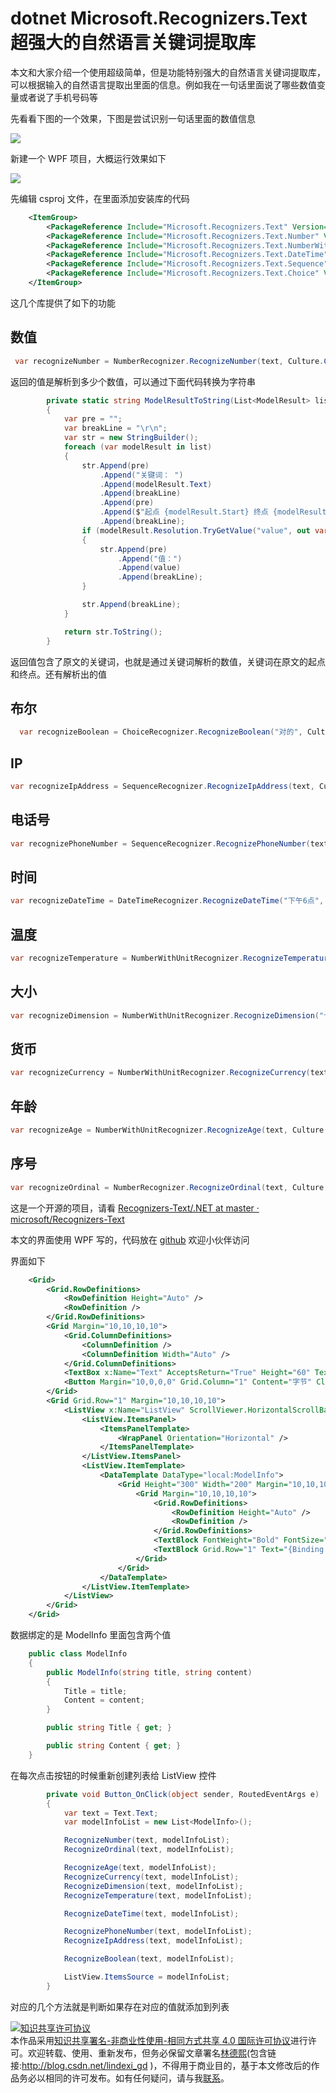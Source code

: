 # dotnet Microsoft.Recognizers.Text 超强大的自然语言关键词提取库

本文和大家介绍一个使用超级简单，但是功能特别强大的自然语言关键词提取库，可以根据输入的自然语言提取出里面的信息。例如我在一句话里面说了哪些数值变量或者说了手机号码等

<!--more-->
<!-- CreateTime:5/23/2020 5:29:01 PM -->

<!-- 发布 -->

先看看下图的一个效果，下图是尝试识别一句话里面的数值信息

<!-- ![](image/dotnet Microsoft.Recognizers.Text 超强大的自然语言关键词提取库/dotnet Microsoft.Recognizers.Text 超强大的自然语言关键词提取库0.png) -->

![](http://image.acmx.xyz/lindexi%2F20205231731176970.jpg)

新建一个 WPF 项目，大概运行效果如下

<!-- ![](image/dotnet Microsoft.Recognizers.Text 超强大的自然语言关键词提取库/dotnet Microsoft.Recognizers.Text 超强大的自然语言关键词提取库1.png) -->

![](http://image.acmx.xyz/lindexi%2F2020523191408384.jpg)

先编辑 csproj 文件，在里面添加安装库的代码

```xml
    <ItemGroup>
        <PackageReference Include="Microsoft.Recognizers.Text" Version="1.3.2"></PackageReference>
        <PackageReference Include="Microsoft.Recognizers.Text.Number" Version="1.3.2"></PackageReference>
        <PackageReference Include="Microsoft.Recognizers.Text.NumberWithUnit" Version="1.3.2"></PackageReference>
        <PackageReference Include="Microsoft.Recognizers.Text.DateTime" Version="1.3.2"></PackageReference>
        <PackageReference Include="Microsoft.Recognizers.Text.Sequence" Version="1.3.2"></PackageReference>
        <PackageReference Include="Microsoft.Recognizers.Text.Choice" Version="1.3.2"></PackageReference>
    </ItemGroup>
```

这几个库提供了如下的功能

## 数值

```csharp
 var recognizeNumber = NumberRecognizer.RecognizeNumber(text, Culture.Chinese);
```

返回的值是解析到多少个数值，可以通过下面代码转换为字符串

```csharp
        private static string ModelResultToString(List<ModelResult> list)
        {
            var pre = "";
            var breakLine = "\r\n";
            var str = new StringBuilder();
            foreach (var modelResult in list)
            {
                str.Append(pre)
                    .Append("关键词： ")
                    .Append(modelResult.Text)
                    .Append(breakLine)
                    .Append(pre)
                    .Append($"起点 {modelResult.Start} 终点 {modelResult.End}")
                    .Append(breakLine);
                if (modelResult.Resolution.TryGetValue("value", out var value))
                {
                    str.Append(pre)
                        .Append("值：")
                        .Append(value)
                        .Append(breakLine);
                }

                str.Append(breakLine);
            }

            return str.ToString();
        }
```

返回值包含了原文的关键词，也就是通过关键词解析的数值，关键词在原文的起点和终点。还有解析出的值

## 布尔

```csharp
  var recognizeBoolean = ChoiceRecognizer.RecognizeBoolean("对的", Culture.Chinese);
```

## IP

```csharp
var recognizeIpAddress = SequenceRecognizer.RecognizeIpAddress(text, Culture.Chinese);
```

## 电话号

```csharp
var recognizePhoneNumber = SequenceRecognizer.RecognizePhoneNumber(text, Culture.Chinese);
```

## 时间

```csharp
var recognizeDateTime = DateTimeRecognizer.RecognizeDateTime("下午6点", Culture.Chinese);
```

## 温度

```csharp
var recognizeTemperature = NumberWithUnitRecognizer.RecognizeTemperature("十度", Culture.Chinese);
```

## 大小

```csharp
var recognizeDimension = NumberWithUnitRecognizer.RecognizeDimension("十米", Culture.Chinese);
```

## 货币

```csharp
var recognizeCurrency = NumberWithUnitRecognizer.RecognizeCurrency(text, Culture.Chinese);
```

## 年龄

```csharp
var recognizeAge = NumberWithUnitRecognizer.RecognizeAge(text, Culture.Chinese);
```

## 序号

```csharp
var recognizeOrdinal = NumberRecognizer.RecognizeOrdinal(text, Culture.Chinese);
```

这是一个开源的项目，请看 [Recognizers-Text/.NET at master · microsoft/Recognizers-Text](https://github.com/microsoft/Recognizers-Text/tree/master/.NET )

本文的界面使用 WPF 写的，代码放在 [github](https://github.com/lindexi/lindexi_gd/tree/1cf397895a7c16b834846379dbda7947e724f193/DairqeldejuDawyewheawelbehe) 欢迎小伙伴访问

界面如下

```xml
    <Grid>
        <Grid.RowDefinitions>
            <RowDefinition Height="Auto" />
            <RowDefinition />
        </Grid.RowDefinitions>
        <Grid Margin="10,10,10,10">
            <Grid.ColumnDefinitions>
                <ColumnDefinition />
                <ColumnDefinition Width="Auto" />
            </Grid.ColumnDefinitions>
            <TextBox x:Name="Text" AcceptsReturn="True" Height="60" TextWrapping="Wrap" />
            <Button Margin="10,0,0,0" Grid.Column="1" Content="字节" Click="Button_OnClick" />
        </Grid>
        <Grid Grid.Row="1" Margin="10,10,10,10">
            <ListView x:Name="ListView" ScrollViewer.HorizontalScrollBarVisibility="Disabled">
                <ListView.ItemsPanel>
                    <ItemsPanelTemplate>
                        <WrapPanel Orientation="Horizontal" />
                    </ItemsPanelTemplate>
                </ListView.ItemsPanel>
                <ListView.ItemTemplate>
                    <DataTemplate DataType="local:ModelInfo">
                        <Grid Height="300" Width="200" Margin="10,10,10,10" Background="#C6C6C6">
                            <Grid Margin="10,10,10,10">
                                <Grid.RowDefinitions>
                                    <RowDefinition Height="Auto" />
                                    <RowDefinition />
                                </Grid.RowDefinitions>
                                <TextBlock FontWeight="Bold" FontSize="30" Text="{Binding Title}" />
                                <TextBlock Grid.Row="1" Text="{Binding Content}" TextWrapping="Wrap" />
                            </Grid>
                        </Grid>
                    </DataTemplate>
                </ListView.ItemTemplate>
            </ListView>
        </Grid>
    </Grid>
```

数据绑定的是 ModelInfo 里面包含两个值

```csharp
    public class ModelInfo
    {
        public ModelInfo(string title, string content)
        {
            Title = title;
            Content = content;
        }

        public string Title { get; }

        public string Content { get; }
    }
```

在每次点击按钮的时候重新创建列表给 ListView 控件

```csharp
        private void Button_OnClick(object sender, RoutedEventArgs e)
        {
            var text = Text.Text;
            var modelInfoList = new List<ModelInfo>();

            RecognizeNumber(text, modelInfoList);
            RecognizeOrdinal(text, modelInfoList);

            RecognizeAge(text, modelInfoList);
            RecognizeCurrency(text, modelInfoList);
            RecognizeDimension(text, modelInfoList);
            RecognizeTemperature(text, modelInfoList);

            RecognizeDateTime(text, modelInfoList);

            RecognizePhoneNumber(text, modelInfoList);
            RecognizeIpAddress(text, modelInfoList);

            RecognizeBoolean(text, modelInfoList);

            ListView.ItemsSource = modelInfoList;
        }
```

对应的几个方法就是判断如果存在对应的值就添加到列表

<a rel="license" href="http://creativecommons.org/licenses/by-nc-sa/4.0/"><img alt="知识共享许可协议" style="border-width:0" src="https://licensebuttons.net/l/by-nc-sa/4.0/88x31.png" /></a><br />本作品采用<a rel="license" href="http://creativecommons.org/licenses/by-nc-sa/4.0/">知识共享署名-非商业性使用-相同方式共享 4.0 国际许可协议</a>进行许可。欢迎转载、使用、重新发布，但务必保留文章署名[林德熙](http://blog.csdn.net/lindexi_gd)(包含链接:http://blog.csdn.net/lindexi_gd )，不得用于商业目的，基于本文修改后的作品务必以相同的许可发布。如有任何疑问，请与我[联系](mailto:lindexi_gd@163.com)。
